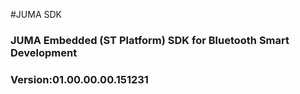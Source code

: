 #JUMA SDK

### JUMA Embedded (ST Platform) SDK for Bluetooth Smart Development
###	Version:01.00.00.00.151231